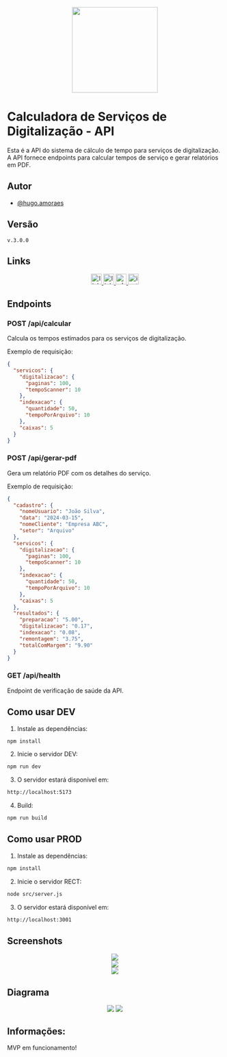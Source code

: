 <div align="center">
<img src="https://github.com/HugoaMoraes/IconDigital/assets/102623594/a6c43865-6821-472b-9c05-65878d4e8780" width="200px" />
</div>

# Calculadora de Serviços de Digitalização - API

Esta é a API do sistema de cálculo de tempo para serviços de digitalização. A API fornece endpoints para calcular tempos de serviço e gerar relatórios em PDF.

## Autor

- [@hugo.amoraes](https://github.com/HugoaMoraes)

## Versão

`v.3.0.0`

## Links

<div align="center">
  <a href="https://linktr.ee/hug.odesign" target="_blank">
    <img src="https://img.shields.io/static/v1?message=Linktree&logo=linktree&label=&color=1de9b6&logoColor=white&labelColor=&style=for-the-badge" height="25" alt="linktree logo"  />
  </a>
  <a href="https://www.linkedin.com/in/hugoamoraes/" target="_blank">
    <img src="https://img.shields.io/static/v1?message=LinkedIn&logo=linkedin&label=&color=0077B5&logoColor=white&labelColor=&style=for-the-badge" height="25" alt="linkedin logo"  />
  </a>
  <a href="https://api.whatsapp.com/send?phone=5561986391903" target="_blank">
    <img src="https://img.shields.io/static/v1?message=Whatsapp&logo=whatsapp&label=&color=25D366&logoColor=white&labelColor=&style=for-the-badge" height="25" alt="whatsapp logo"  />
  </a>
  <a href="https://www.instagram.com/hugo.amoraes/" target="_blank">
    <img src="https://img.shields.io/static/v1?message=Instagram&logo=instagram&label=&color=E4405F&logoColor=white&labelColor=&style=for-the-badge" height="25" alt="instagram logo"  />
  </a>
</div>

## Endpoints

### POST /api/calcular

Calcula os tempos estimados para os serviços de digitalização.

Exemplo de requisição:

```json
{
  "servicos": {
    "digitalizacao": {
      "paginas": 100,
      "tempoScanner": 10
    },
    "indexacao": {
      "quantidade": 50,
      "tempoPorArquivo": 10
    },
    "caixas": 5
  }
}
```

### POST /api/gerar-pdf

Gera um relatório PDF com os detalhes do serviço.

Exemplo de requisição:

```json
{
  "cadastro": {
    "nomeUsuario": "João Silva",
    "data": "2024-03-15",
    "nomeCliente": "Empresa ABC",
    "setor": "Arquivo"
  },
  "servicos": {
    "digitalizacao": {
      "paginas": 100,
      "tempoScanner": 10
    },
    "indexacao": {
      "quantidade": 50,
      "tempoPorArquivo": 10
    },
    "caixas": 5
  },
  "resultados": {
    "preparacao": "5.00",
    "digitalizacao": "0.17",
    "indexacao": "0.08",
    "remontagem": "3.75",
    "totalComMargem": "9.90"
  }
}
```

### GET /api/health

Endpoint de verificação de saúde da API.

## Como usar DEV

1. Instale as dependências:

```bash
npm install
```

2. Inicie o servidor DEV:

```bash
npm run dev
```

3. O servidor estará disponível em:

```bash
http://localhost:5173
```

4. Build:

```bash
npm run build
```

## Como usar PROD

1. Instale as dependências:

```bash
npm install
```

2. Inicie o servidor RECT:

```bash
node src/server.js
```

3. O servidor estará disponível em:

```bash
http://localhost:3001
```

## Screenshots

<div align="center">
<img src="https://github.com/user-attachments/assets/393d29a3-c3ba-4f5d-bd8d-edf80c9e9d81" width="auto" />
</div>

<div align="center">
<img src="https://github.com/user-attachments/assets/b5b70d9c-0560-4ccd-9a89-9ed7c0f7409f" width="auto" />
</div>

<div align="center">
<img src="https://github.com/user-attachments/assets/0ad142c0-e1b3-4d09-9d0c-8fa64866cf12" width="auto" />
</div>

## Diagrama

<div align="center">
<img src="https://github.com/user-attachments/assets/24d83928-5861-48b8-b6d7-c9f925b4eca5" width="auto" />
<img src="https://github.com/user-attachments/assets/2f2b6915-da67-4c03-bdf8-21f07f736091" width="auto" />
</div>

## Informações:

MVP em funcionamento!
